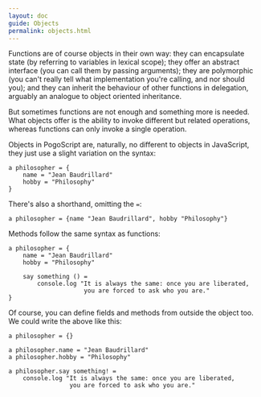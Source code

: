 ```yaml
---
layout: doc
guide: Objects
permalink: objects.html
---
```


Functions are of course objects in their own way: they can encapsulate state (by referring to variables in lexical scope); they offer an abstract interface (you can call them by passing arguments); they are polymorphic (you can't really tell what implementation you're calling, and nor should you); and they can inherit the behaviour of other functions in delegation, arguably an analogue to object oriented inheritance.

But sometimes functions are not enough and something more is needed. What objects offer is the ability to invoke different but related operations, whereas functions can only invoke a single operation.

Objects in PogoScript are, naturally, no different to objects in JavaScript, they just use a slight variation on the syntax:

    a philosopher = {
        name = "Jean Baudrillard"
        hobby = "Philosophy"
    }

There's also a shorthand, omitting the `=`:

    a philosopher = {name "Jean Baudrillard", hobby "Philosophy"}

Methods follow the same syntax as functions:

    a philosopher = {
        name = "Jean Baudrillard"
        hobby = "Philosophy"
        
        say something () =
            console.log "It is always the same: once you are liberated,
                         you are forced to ask who you are."
    }

Of course, you can define fields and methods from outside the object too. We could write the above like this:

    a philosopher = {}

    a philosopher.name = "Jean Baudrillard"
    a philosopher.hobby = "Philosophy"

    a philosopher.say something! = 
        console.log "It is always the same: once you are liberated,
                     you are forced to ask who you are."
